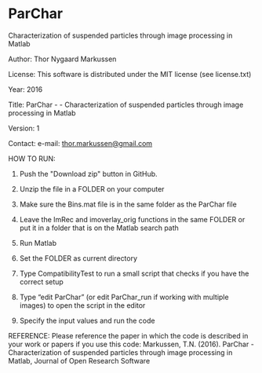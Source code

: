 # ParChar
Characterization of suspended particles through image processing in Matlab

Author: Thor Nygaard Markussen

License: This software is distributed under the MIT license (see license.txt)

Year: 2016

Title: ParChar - - Characterization of suspended particles through image processing in Matlab

Version: 1

Contact:
e-mail: thor.markussen@gmail.com

HOW TO RUN:
1) Push the "Download zip" button in GitHub.

2) Unzip the file in a FOLDER on your computer

3) Make sure the Bins.mat file is in the same folder as the ParChar file

4) Leave the ImRec and imoverlay_orig functions in the same FOLDER or put it in a folder that is on the Matlab search path

5) Run Matlab

6) Set the FOLDER as current directory

7) Type CompatibilityTest to run a small script that checks if you have the correct setup

8) Type “edit ParChar” (or edit ParChar_run if working with multiple images) to open the script in the editor

9) Specify the input values and run the code

REFERENCE:
Please reference the paper in which the code is described in your work or papers if you use this code:
Markussen, T.N. (2016). ParChar - Characterization of suspended particles through image processing in Matlab, Journal of Open Research Software
